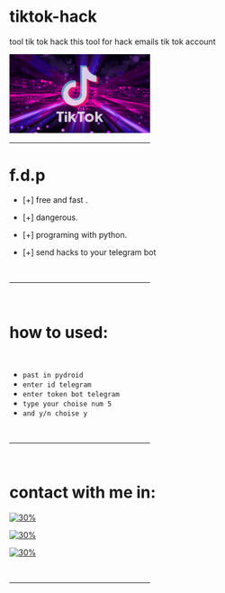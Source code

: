 # tiktok-hack

tool tik tok hack
this tool for hack emails tik tok account


<img src="https://raw.githubusercontent.com/IRAQ-hacker/tiktok-hack/main/gif/file_1608207640.gif" width="250">

<BR>
<HR WIDTH="250">

# f.d.p

- [+] free and fast .

- [+] dangerous. 

- [+] programing with python. 
- [+] send hacks to your telegram bot
<BR>
<HR WIDTH="250">
<BR>

# how to used:  
<BR>

* `past in pydroid` <BR>
* `enter id telegram` <BR>
* `enter token bot telegram ` <BR>
* `type your choise num 5 ` <BR>
* `and y/n choise y `<BR>
<BR>
<HR WIDTH="250">
<BR>

#  contact with me in: 

[![30%](https://img.shields.io/badge/account%20-%20telegram-blue)](https://t.me/PYTHON_3x)

[![30%](https://img.shields.io/badge/account%20-%20instagram-orange)](https://instagram.com/rhp.2)

[![30%](https://img.shields.io/badge/account%20-%20youtube-hot)](https://youtube.com/channel/UCeiAvxp1ql4yfBtKUM7Lt8A)

<BR>
<HR WIDTH="250">
<BR>
